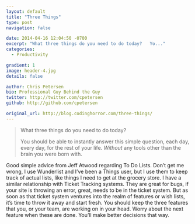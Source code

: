 ```yaml
---
layout: default
title: "Three Things"
type: post
navigation: false

date: 2014-04-16 12:04:50 -0700
excerpt: "What three things do you need to do today?   Yo..."
categories:
  - Productivity

gradient: 1
image: header-4.jpg
details: false

author: Chris Petersen
bio: Professional Guy Behind the Guy
twitter: http://twitter.com/cpetersen
github: http://github.com/cpetersen

original_url: http://blog.codinghorror.com/three-things/
---
```





 > 

 > 

 >  What three things do you need to do today? 
 > 
 >  You should be able to instantly answer this simple question, each day, every day, for the rest of your life. *Without* any tools other than the brain you were born with. 

 Good simple advice from Jeff Atwood regarding To Do Lists. Don’t get me wrong, I use Wunderlist and I’ve been a Things user, but I use them to keep track of actual lists, like things I need to get at the grocery store. I have a similar relationship with Ticket Tracking systems. They are great for bugs, if your site is throwing an error, great, needs to be in the ticket system. But as soon as that ticket system ventures into the realm of features or wish lists, it’s time to throw it away and start fresh. You should keep the three features that you, or your team, are working on in your head. Worry about the next feature when these are done. You’ll make better decisions that way. 

 
